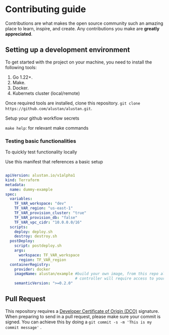 # Contributing guide

Contributions are what makes the open source community such an amazing place to learn, inspire, and create. Any contributions you make are **greatly appreciated**.

## Setting up a development environment

To get started with the project on your machine, you need to install the following tools:
1. Go 1.22+. 
2. Make. 
3. Docker. 
4. Kubernets cluster (local/remote)

Once required tools are installed, clone this repository. `git clone https://github.com/alustan/alustan.git`.

Setup your github workflow secrets

`make help`: for relevant make commands


### Testing basic functionalities

To quickly test functionality locally

Use this manifest that references a basic setup

```yaml

apiVersion: alustan.io/v1alpha1
kind: Terraform
metadata:
  name: dummy-example
spec:
  variables:
    TF_VAR_workspace: "dev"
    TF_VAR_region: "us-east-1"
    TF_VAR_provision_cluster: "true"
    TF_VAR_provision_db: "false"
    TF_VAR_vpc_cidr: "10.0.0.0/16"
  scripts:
    deploy: deploy.sh
    destroy: destroy.sh
  postDeploy:
    script: postdeploy.sh
    args:
      workspace: TF_VAR_workspace
      region: TF_VAR_region
  containerRegistry:
    provider: docker
    imageName: alustan/example #build your own image, from this repo alustan/basic-example since the 
                               # controller will require access to your registry to get tags that match semantic constraint 
    semanticVersion: ">=0.2.0"

```

## Pull Request

This repository requires a [Developer Certificate of Origin (DCO)](https://developercertificate.org/) signature. 
When preparing to send in a pull request, please make sure your commit is signed. You can achieve this by doing a `git commit -s -m 'This is my commit message'` .

